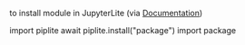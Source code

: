 to install module in JupyterLite (via [Documentation](https://jupyterlite.readthedocs.io/en/latest/howto/python/packages.html))

import piplite
await piplite.install("package")
import package
